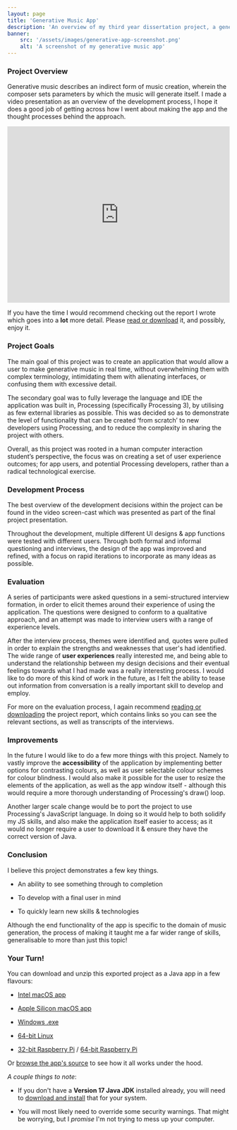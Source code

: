 ```yaml
---
layout: page
title: 'Generative Music App'
description: 'An overview of my third year dissertation project, a generative music application developed with a UX focus. Written in Processing3 for tighter scoping. Evaluated qualitatively. Documented in a technical report and video presentation.'
banner:
    src: '/assets/images/generative-app-screenshot.png'
    alt: 'A screenshot of my generative music app'
---
```


### Project Overview

Generative music describes an indirect form of music creation, wherein the composer sets parameters by which the music will generate itself. I made a video presentation as an overview of the development process, I hope it does a good job of getting across how I went about making the app and the thought processes behind the approach.

<iframe width="100%" height="400" src="https://www.youtube.com/embed/0WWOrIHrOho" title="YouTube video player" frameborder="0" allow="accelerometer; autoplay; clipboard-write; encrypted-media; gyroscope; picture-in-picture" allowfullscreen></iframe>

If you have the time I would recommend checking out the report I wrote which goes into a **lot** more detail. Please [read or download](/assets/documents/generative-music-report.pdf) it, and possibly, enjoy it.


### Project Goals

The main goal of this project was to create an application that would allow a user to make generative music in real time, without overwhelming them with complex terminology, intimidating them with alienating interfaces, or confusing them with excessive detail.

The secondary goal was to fully leverage the language and IDE the application was built in, Processing (specifically Processing 3), by utilising as few external libraries as possible. This was decided so as to demonstrate the level of functionality that can be created ‘from scratch’ to new developers using Processing, and to reduce the complexity in sharing the project with others.

Overall, as this project was rooted in a human computer interaction student’s perspective, the focus was on creating a set of user experience outcomes; for app users, and potential  Processing developers, rather than a radical technological exercise.

### Development Process
The best overview of the development decisions within the project can be found in the video screen-cast which was presented as part of the final project presentation.

Throughout the development, multiple different UI designs & app functions were tested with different users. Through both formal and informal questioning and interviews, the design of the app was improved and refined, with a focus on rapid iterations to incorporate as many ideas as possible.

### Evaluation

A series of participants were asked questions in a semi-structured interview formation, in order to elicit themes around their experience of using the application. The questions were designed to conform to a qualitative approach, and an attempt was made to interview users with a range of experience levels.

After the interview process, themes were identified and, quotes were pulled in order to explain the strengths and weaknesses that user's had identified. The wide range of **user experiences** really interested me, and being able to understand the relationship between my design decisions and their eventual feelings towards what I had made was a really interesting process. I would like to do more of this kind of work in the future, as I felt the ability to tease out information from conversation is a really important skill to develop and employ.

For more on the evaluation process, I again recommend [reading or downloading](/assets/documents/generative-music-report.pdf) the project report, which contains links so you can see the relevant sections, as well as transcripts of the interviews.

### Improvements

In the future I would like to do a few more things with this project. Namely to vastly improve the **accessibility** of the application by implementing better options for contrasting colours, as well as user selectable colour schemes for colour blindness. I would also make it possible for the user to resize the elements of the application, as well as the app window itself - although this would require a more thorough understanding of Processing's draw() loop.

Another larger scale change would be to port the project to use Processing's JavaScript language. In doing so it would help to both solidify my JS skills, and also make the application itself easier to access; as it would no longer require a user to download it & ensure they have the correct version of Java.

### Conclusion

I believe this project demonstrates a few key things.

- An ability to see something through to completion

- To develop with a final user in mind

- To quickly learn new skills & technologies

Although the end functionality of the app is specific to the domain of music generation, the process of making it taught me a far wider range of skills, generalisable to more than just this topic!


### Your Turn!

You can download and unzip this exported project as a Java app in a few flavours:

- [Intel macOS app](/assets/files/mac/app_apple_intel.zip)

- [Apple Silicon macOS app](/assets/files/mac/app_apple_silicon.zip)

- [Windows .exe](/assets/files/windows/app_windows.zip)

- [64-bit Linux](/assets/files/linux/app_linux.zip)

- [32-bit Raspberry Pi](/assets/files/linux/app_32_bit_pi.zip) / [64-bit Raspberry Pi](/assets/files/linux/app_64_bit_pi.zip)

Or [browse the app's source](https://github.com/TrueHeresy/Portfolio/blob/main/Generative%20Music%20App/macOS/source/v1.java) to see how it all works under the hood. 

*A couple things to note*:

- If you don't have a **Version 17 Java JDK** installed already, you will need to [download and install](https://adoptium.net/temurin/releases) that for your system.

- You will most likely need to override some security warnings. That might be worrying, but I *promise* I'm not trying to mess up your computer.